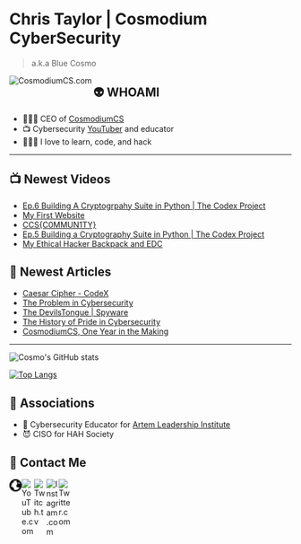 # Chris Taylor | Cosmodium CyberSecurity
> a.k.a Blue Cosmo

[<img align="left" alt="CosmodiumCS.com" width="150px" src="https://static.wixstatic.com/media/1a48ab_3abeb327b98e4f2ba02edbc42027e9e4~mv2.jpg/v1/fill/w_250,h_250,al_c,q_80,usm_0.66_1.00_0.01/DSC_1486_edited.webp"/>][website]

## 👽 WHOAMI
- 👨🏽‍💼 CEO of [CosmodiumCS][website]
- 📺 Cybersecurity [YouTuber][youtube] and educator
- 👨🏽‍💻 I love to learn, code, and hack

---
## 📺 Newest Videos
<!-- YOUTUBE:START -->
- [Ep.6 Building A Cryptogrpahy Suite in Python | The Codex Project](https://www.youtube.com/watch?v=EHokPPIp_gY)
- [My First Website](https://www.youtube.com/watch?v=4kL6iuw3LFM)
- [CCS{C0MMUN1TY}](https://www.youtube.com/watch?v=rM5sYCn1Z8w)
- [Ep.5 Building a Cryptography Suite in Python | The Codex Project](https://www.youtube.com/watch?v=lz0VqVgQ1ek)
- [My Ethical Hacker Backpack and EDC](https://www.youtube.com/watch?v=ETMHHvRrH5A)
<!-- YOUTUBE:END -->

## 📗 Newest Articles
<!-- BLOG-POST-LIST:START -->
- [Caesar Cipher - CodeX](https://www.cosmodiumcs.com/post/caesar-cipher-codex)
- [The Problem in Cybersecurity](https://www.cosmodiumcs.com/post/the-problem-in-cybersecurity)
- [The DevilsTongue | Spyware](https://www.cosmodiumcs.com/post/the-devilstongue-spyware)
- [The History of Pride in Cybersecurity](https://www.cosmodiumcs.com/post/the-history-of-pride-in-cybersecurity)
- [CosmodiumCS, One Year in the Making](https://www.cosmodiumcs.com/post/cosmodiumcs-one-year-in-the-making)
<!-- BLOG-POST-LIST:END -->
---

<!-- GitHub StatCard-->
![Cosmo's GitHub stats](https://github-readme-stats.vercel.app/api?username=CosmodiumCS&show_icons=true&theme=dark)

<!-- Top Languages Card -->
[![Top Langs](https://github-readme-stats.vercel.app/api/top-langs/?username=CosmodiumCS&theme=dark)](https://github.com/anuraghazra/github-readme-stats)

## 🤝 Associations
- 🏫 Cybersecurity Educator for [Artem Leadership Institute](https://www.artemleaders.com/)
- 😈 CISO for HAH Society

## 🤙 Contact Me
[<img align="left" alt="CosmodiumCS.com" width="22px" src="https://raw.githubusercontent.com/iconic/open-iconic/master/svg/globe.svg"/>][website]
[<img align="left" alt="YouTube.com" width="22px" src="https://cdn.jsdelivr.net/npm/simple-icons@v3/icons/youtube.svg"/>][youtube]
[<img align="left" alt="Twitch.tv" width="22px" src="https://cdn.jsdelivr.net/npm/simple-icons@v3/icons/twitch.svg"/>][twitch]
[<img align="left" alt="Instagram.com" width="22px" src="https://cdn.jsdelivr.net/npm/simple-icons@v3/icons/instagram.svg"/>][instagram]
[<img align="left" alt="Twitter.com" width="22px" src="https://cdn.jsdelivr.net/npm/simple-icons@v3/icons/twitter.svg"/>][twitter]

<!-- Variables -->
[website]: https://www.cosmodiumcs.com
[youtube]: https://www.youtube.com/c/CosmodiumCS
[twitch]: https://www.twitch.tv/cosmodiumcs
[instagram]: https://www.instagram.com/cosmodium.cs/
[twitter]: https://www.twitter.com/CosmodiumCS
